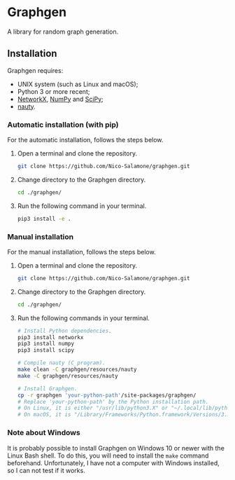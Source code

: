 # Graphgen

A library for random graph generation.

## Installation

Graphgen requires:

- UNIX system (such as Linux and macOS);
- Python 3 or more recent;
- [NetworkX](https://github.com/networkx/networkx), [NumPy](https://github.com/numpy/numpy) and [SciPy](https://github.com/scipy/scipy);
- [nauty](http://pallini.di.uniroma1.it).

### Automatic installation (with pip)

For the automatic installation, follows the steps below.

1. Open a terminal and clone the repository.
  
    ```sh
    git clone https://github.com/Nico-Salamone/graphgen.git
    ```

1. Change directory to the Graphgen directory.
  
    ```sh
    cd ./graphgen/
    ```
    
1. Run the following command in your terminal.

    ```sh
    pip3 install -e .
    ```

### Manual installation

For the manual installation, follows the steps below.

1. Open a terminal and clone the repository.
  
    ```sh
    git clone https://github.com/Nico-Salamone/graphgen.git
    ```

1. Change directory to the Graphgen directory.
  
    ```sh
    cd ./graphgen/
    ```

1. Run the following commands in your terminal.
    ```sh
    # Install Python dependencies.
    pip3 install networkx
    pip3 install numpy
    pip3 install scipy
    
    # Compile nauty (C program).
    make clean -C graphgen/resources/nauty
    make -C graphgen/resources/nauty
    
    # Install Graphgen.
    cp -r graphgen 'your-python-path'/site-packages/graphgen/
    # Replace 'your-python-path' by the Python installation path.
    # On Linux, it is either "/usr/lib/python3.X" or "~/.local/lib/python3.X" (replace '3.X' by the version of your Python).
    # On macOS, it is "/Library/Frameworks/Python.framework/Versions/3.X/lib/python3.X" (replace '3.X' by the version of your Python).
    ```

### Note about Windows

It is probably possible to install Graphgen on Windows 10 or newer with the Linux Bash shell. To do this, you will need to install the `make` command beforehand. Unfortunately, I have not a computer with Windows installed, so I can not test if it works.